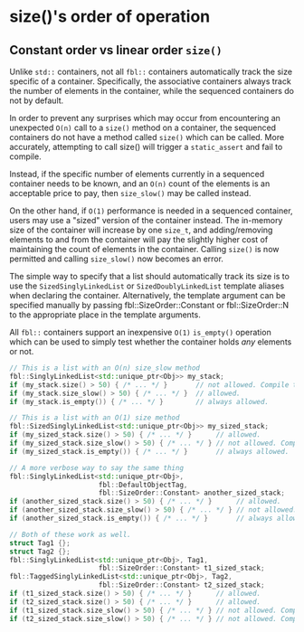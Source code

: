 # size()'s order of operation

## Constant order vs linear order `size()`

Unlike `std::` containers, not all `fbl::` containers automatically track the
size specific of a container. Specifically, the associative containers always
track the number of elements in the container, while the sequenced containers do
not by default.

In order to prevent any surprises which may occur from encountering an
unexpected `O(n)` call to a `size()` method on a container, the sequenced
containers do not have a method called `size()` which can be called. More
accurately, attempting to call size() will trigger a `static_assert` and fail to
compile.

Instead, if the specific number of elements currently in a sequenced container
needs to be known, and an `O(n)` count of the elements is an acceptable price to
pay, then `size_slow()` may be called instead.

On the other hand, if `O(1)` performance is needed in a sequenced container,
users may use a "sized" version of the container instead. The in-memory size of
the container will increase by one `size_t`, and adding/removing elements to and
from the container will pay the slightly higher cost of maintaining the count of
elements in the container. Calling `size()` is now permitted and calling
`size_slow()` now becomes an error.

The simple way to specify that a list should automatically track its size is to
use the `SizedSinglyLinkedList` or `SizedDoublyLinkedList` template aliases when
declaring the container. Alternatively, the template argument can be specified
manually by passing fbl::SizeOrder::Constant or fbl::SizeOrder::N to the
appropriate place in the template arguments.

All `fbl::` containers support an inexpensive `O(1)` `is_empty()` operation
which can be used to simply test whether the container holds _any_ elements or
not.

```cpp
// This is a list with an O(n) size_slow method
fbl::SinglyLinkedList<std::unique_ptr<Obj>> my_stack;
if (my_stack.size() > 50) { /* ... */ }       // not allowed. Compile time error
if (my_stack.size_slow() > 50) { /* ... */ }  // allowed.
if (my_stack.is_empty()) { /* ... */ }        // always allowed.

// This is a list with an O(1) size method
fbl::SizedSinglyLinkedList<std::unique_ptr<Obj>> my_sized_stack;
if (my_sized_stack.size() > 50) { /* ... */ }      // allowed.
if (my_sized_stack.size_slow() > 50) { /* ... */ } // not allowed. Compile time error
if (my_sized_stack.is_empty()) { /* ... */ }       // always allowed.

// A more verbose way to say the same thing
fbl::SinglyLinkedList<std::unique_ptr<Obj>,
                      fbl::DefaultObjectTag,
                      fbl::SizeOrder::Constant> another_sized_stack;
if (another_sized_stack.size() > 50) { /* ... */ }      // allowed.
if (another_sized_stack.size_slow() > 50) { /* ... */ } // not allowed. Compile time error
if (another_sized_stack.is_empty()) { /* ... */ }       // always allowed.

// Both of these work as well.
struct Tag1 {};
struct Tag2 {};
fbl::SinglyLinkedList<std::unique_ptr<Obj>, Tag1,
                      fbl::SizeOrder::Constant> t1_sized_stack;
fbl::TaggedSinglyLinkedList<std::unique_ptr<Obj>, Tag2,
                      fbl::SizeOrder::Constant> t2_sized_stack;
if (t1_sized_stack.size() > 50) { /* ... */ }      // allowed.
if (t2_sized_stack.size() > 50) { /* ... */ }      // allowed.
if (t1_sized_stack.size_slow() > 50) { /* ... */ } // not allowed. Compile time error
if (t2_sized_stack.size_slow() > 50) { /* ... */ } // not allowed. Compile time error
```

